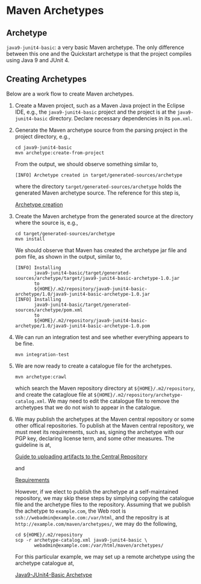 # Maven Archetypes

## Archetype

`java9-junit4-basic`: a very basic Maven archetype. The only difference between
this one and the Quickstart archetype is that the project compiles using
Java 9 and JUnit 4. 

## Creating Archetypes

Below are a work flow to create Maven archetypes.

1. Create a Maven project, such as a Maven Java project in the Eclipse IDE,
   e.g., the `java9-junit4-basic` project and the project is at the
   `java9-junit4-basic` directory. Declare necessary dependencies in its
   `pom.xml`.
2. Generate the Maven archetype source from the parsing project in the project
   directory, e.g.,
    ```
    cd java9-junit4-basic
    mvn archetype:create-from-project    
    ```
    From the output, we should observe something similar to,
    ```
    [INFO] Archetype created in target/generated-sources/archetype
    ```
    where the directory `target/generated-sources/archetype` holds the generated
    Maven archetype source.  The reference for this step is,

    [Archetype creation](https://maven.apache.org/archetype/maven-archetype-plugin/advanced-usage.html)

3. Create the Maven archetype from the generated source at the directory
where the source is, e.g.,
    ```
    cd target/generated-sources/archetype
    mvn install
    ``` 
    We should observe that Maven has created the archetype jar file and pom file,
    as shown in the output, similar to,
    ```
    [INFO] Installing 
           java9-junit4-basic/target/generated-sources/archetype/target/java9-junit4-basic-archetype-1.0.jar 
           to 
           ${HOME}/.m2/repository/java9-junit4-basic-archetype/1.0/java9-junit4-basic-archetype-1.0.jar
    [INFO] Installing 
           java9-junit4-basic/target/generated-sources/archetype/pom.xml 
           to 
           ${HOME}/.m2/repository/java9-junit4-basic-archetype/1.0/java9-junit4-basic-archetype-1.0.pom
    ```

4. We can run an integration test and see whether everything appears to be fine.
    ```
    mvn integration-test
    ```

5. We are now ready to create a catalogue file for the archetypes. 
    ```
    mvn archetype:crawl
    ```
    which search the Maven repository directory at `${HOME}/.m2/repository`, and create the
    catagloue file at `${HOME}/.m2/repository/archetype-catalog.xml`. We may need
    to edit the catalogue file to remove the archetypes that we do not wish to 
    appear in the catalogue. 

6. We may publish the archetypes at the Maven central repository or some
   other offical repositories. To publish at the Maven central repository, we
   must meet its requirements, such as, signing the archetype with our PGP key,
   declaring license term, and some other measures. The guideline is at,

    [Guide to uploading artifacts to the Central Repository](https://maven.apache.org/guides/mini/guide-central-repository-upload.html)

    and

    [Requirements](http://central.sonatype.org/pages/requirements.html)

    However, if we elect to publish the archetype at a self-maintained
    repository, we may skip these steps by simplying copying the catalogue file
    and the archetype files to the repository. Assuming that we publish the
    achetype to `example.com`, the Web root is
    `ssh://webadmin@example.com:/var/html`, and the repositry is at
    `http://example.com/maven/archetypes/`, we may do the following,

    ```
    cd ${HOME}/.m2/repository
    scp -r archetype-catalog.xml java9-junit4-basic \
           webadmin@example.com:/var/html/maven/archetypes/
    ```

    For this particular example, we may set up a remote archetype using the
    archetype catalogue at,

    [Java9-JUnit4-Basic Archetype](https://huichen-cs.github.io/maven/archetypes/archetype-catalog.xml)





